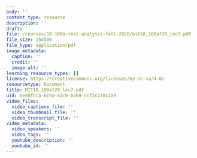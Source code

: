 ```yaml
---
body: ''
content_type: resource
description: ''
draft: ''
file: /courses/18-100a-real-analysis-fall-2020/mit18_100af20_lec7.pdf
file_size: 254506
file_type: application/pdf
image_metadata:
  caption: ''
  credit: ''
  image-alt: ''
learning_resource_types: []
license: https://creativecommons.org/licenses/by-nc-sa/4.0/
resourcetype: Document
title: MIT18_100af20_lec7.pdf
uid: 8ee0fcca-6c9a-41c0-b569-ccf2c278c1a9
video_files:
  video_captions_file: ''
  video_thumbnail_file: ''
  video_transcript_file: ''
video_metadata:
  video_speakers: ''
  video_tags: ''
  youtube_description: ''
  youtube_id: ''
---
```

